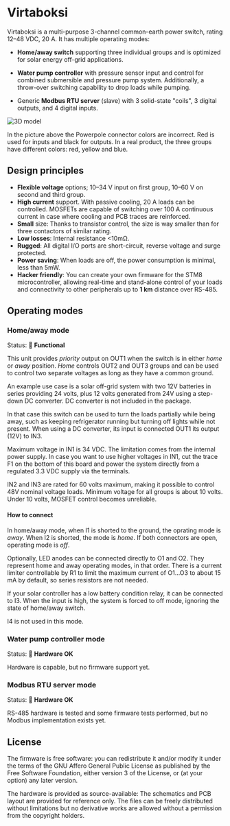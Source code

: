 # Virtaboksi

Virtaboksi is a multi-purpose 3-channel common-earth power switch,
rating 12–48 VDC, 20 A. It has multiple operating modes:

* **Home/away switch** supporting three individual groups and is optimized
  for solar energy off-grid applications.

* **Water pump controller** with pressure sensor input and control for
  combined submersible and pressure pump system. Additionally, a
  throw-over switching capability to drop loads while pumping.

* Generic **Modbus RTU server** (slave) with 3 solid-state "coils", 3 digital
  outputs, and 4 digital inputs.

![3D model](docs/3d.avif)

In the picture above the Powerpole connector colors are incorrect. Red
is used for inputs and black for outputs. In a real product, the three
groups have different colors: red, yellow and blue.

## Design principles

* **Flexible voltage** options; 10–34 V input on first group, 10–60 V on
  second and third group.
* **High current** support. With passive cooling, 20 A loads can be
  controlled. MOSFETs are capable of switching over 100 A continuous
  current in case where cooling and PCB traces are reinforced.
* **Small** size: Thanks to transistor control, the size is way smaller than for
  three contactors of similar rating.
* **Low losses**: Internal resistance <10mΩ.
* **Rugged**: All digital I/O ports are short-circuit, reverse voltage and
  surge protected.
* **Power saving**: When loads are off, the power consumption is minimal,
  less than 5mW.
* **Hacker friendly**: You can create your own firmware for the STM8
  microcontroller, allowing real-time and stand-alone control of your
  loads and connectivity to other peripherals up to **1 km** distance
  over RS-485.

## Operating modes

### Home/away mode

Status: 💚 **Functional**

This unit provides *priority* output on OUT1 when the switch is in
either *home* or *away* position. *Home* controls OUT2 and OUT3 groups
and can be used to control two separate voltages as long as they have
a common ground.

An example use case is a solar off-grid system with two 12V batteries
in series providing 24 volts, plus 12 volts generated from 24V using a
step-down DC converter. DC converter is not included in the package.

In that case this switch can be used to turn the loads partially while
being away, such as keeping refrigerator running but turning off
lights while not present. When using a DC converter, its input is connected
OUT1 its output (12V) to IN3.

Maximum voltage in IN1 is 34 VDC. The limitation comes from the
internal power supply. In case you want to use higher voltages in IN1,
cut the trace F1 on the bottom of this board and power the system
directly from a regulated 3.3 VDC supply via the terminals.

IN2 and IN3 are rated for 60 volts maximum, making it possible to
control 48V nominal voltage loads. Minimum voltage for all groups is
about 10 volts. Under 10 volts, MOSFET control becomes unreliable.

#### How to connect

In home/away mode, when I1 is shorted to the ground, the oprating mode
is *away*. When I2 is shorted, the mode is *home*. If both connectors
are open, operating mode is *off*.

Optionally, LED anodes can be connected directly to O1 and O2. They
represent home and away operating modes, in that order. There is a
current limiter controllable by R1 to limit the maximum current of
O1...O3 to about 15 mA by default, so series resistors are not needed.

If your solar controller has a low battery condition relay, it can be
connected to I3. When the input is high, the system is forced to off mode,
ignoring the state of home/away switch.

I4 is not used in this mode.

### Water pump controller mode

Status: 🔬 **Hardware OK**

Hardware is capable, but no firmware support yet.

### Modbus RTU server mode

Status: 🔬 **Hardware OK**

RS-485 hardware is tested and some firmware tests performed, but no
Modbus implementation exists yet.

## License

The firmware is free software: you can redistribute it and/or modify
it under the terms of the GNU Affero General Public License as
published by the Free Software Foundation, either version 3 of the
License, or (at your option) any later version.

The hardware is provided as source-available: The schematics and PCB
layout are provided for reference only. The files can be freely
distributed without limitations but no derivative works are allowed
without a permission from the copyright holders.

